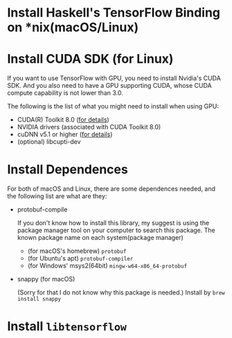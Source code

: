 Install Haskell's TensorFlow Binding on *nix(macOS/Linux)
===


# Install CUDA SDK (for Linux)

If you want to use TensorFlow with GPU, you need to install Nvidia's CUDA SDK.
And you also need to have a GPU supporting CUDA, whose CUDA compute capability is not lower than 3.0.

The following is the list of what you might need to install when using GPU:

* CUDA(R) Toolkit 8.0 ([for details](http://docs.nvidia.com/cuda/cuda-installation-guide-linux/#axzz4VZnqTJ2A))
* NVIDIA drivers (associated with CUDA Toolkit 8.0)
* cuDNN v5.1 or higher ([for details](https://developer.nvidia.com/cudnn))
* (optional) libcupti-dev


# Install Dependences

For both of macOS and Linux, there are some dependences needed, and the following list are what are they:

* protobuf-compile
  
  If you don't know how to install this library, my suggest is using the package manager tool on your computer to search this
  package. The known package name on each system(package manager)
  
  * (for macOS's homebrew) `protobuf`
  * (for Ubuntu's apt) `protobuf-compiler`
  * (for Windows' msys2(64bit) `mingw-w64-x86_64-protobuf`

* snappy (for macOS)
  
  (Sorry for that I do not know why this package is needed.) Install by `brew install snappy`
  
# Install `libtensorflow`

